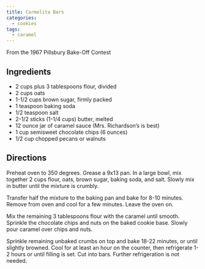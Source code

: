 ```yaml
---
title: Carmelita Bars
categories:
  - cookies
tags:
  - caramel
---
```


From the 1967 Pillsbury Bake-Off Contest

## Ingredients

- 2 cups plus 3 tablespoons flour, divided
- 2 cups oats
- 1-1/2 cups brown sugar, firmly packed
- 1 teaspoon baking soda
- 1/2 teaspoon salt
- 2-1/2 sticks (1-1/4 cups) butter, melted
- 12 ounce jar of caramel sauce (Mrs. Richardson’s is best)
- 1 cup semisweet chocolate chips (6 ounces)
- 1/2 cup chopped pecans or walnuts

## Directions

Preheat oven to 350 degrees. Grease a 9x13 pan. In a large bowl, mix together 2 cups flour,
oats, brown sugar, baking soda, and salt. Slowly mix in butter until the mixture is crumbly.

Transfer half the mixture to the baking pan and bake for 8-10 minutes. Remove from oven and
cool for a few minutes. Leave the oven on.

Mix the remaining 3 tablespoons flour with the caramel until smooth. Sprinkle the chocolate
chips and nuts on the baked cookie base. Slowly pour caramel over chips and nuts.

Sprinkle remaining unbaked crumbs on top and bake 18-22 minutes, or until slightly browned.
Cool for at least an hour on the counter, then refrigerate 1-2 hours or until filling is set. Cut into
bars. Further refrigeration is not needed.
